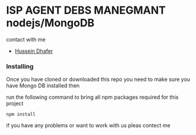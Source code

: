 # ISP AGENT DEBS MANEGMANT  nodejs/MongoDB

contact with me

* [Hussein Dhafer ](https://www.facebook.com/profile.php?id=100017377890778) 

### Installing

Once you have cloned or downloaded this repo you need to make sure you have Mongo DB installed then

run the following command to bring all npm packages required for this project
```
npm install 
```

if you have any problems or want to work with us pleas contect me 


